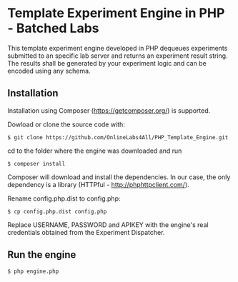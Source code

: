 Template Experiment Engine in PHP - Batched Labs
================================================

This template experiment engine developed in PHP dequeues experiments submitted to an specific lab server and returns an experiment result string. The results shall be generated by your experiment logic and can be encoded using any schema.

## Installation

Installation using Composer (https://getcomposer.org/) is supported.

Dowload or clone the source code with:
```
$ git clone https://github.com/OnlineLabs4All/PHP_Template_Engine.git
```
cd to the folder where the engine was downloaded and run
```
$ composer install
```
Composer will download and install the dependencies. In our case, the only dependency is a library (HTTPful - http://phphttpclient.com/).

Rename config.php.dist to config.php:
```
$ cp config.php.dist config.php
```
Replace USERNAME, PASSWORD and APIKEY with the engine's real credentials obtained from the Experiment Dispatcher.

## Run the engine
```
$ php engine.php
```


